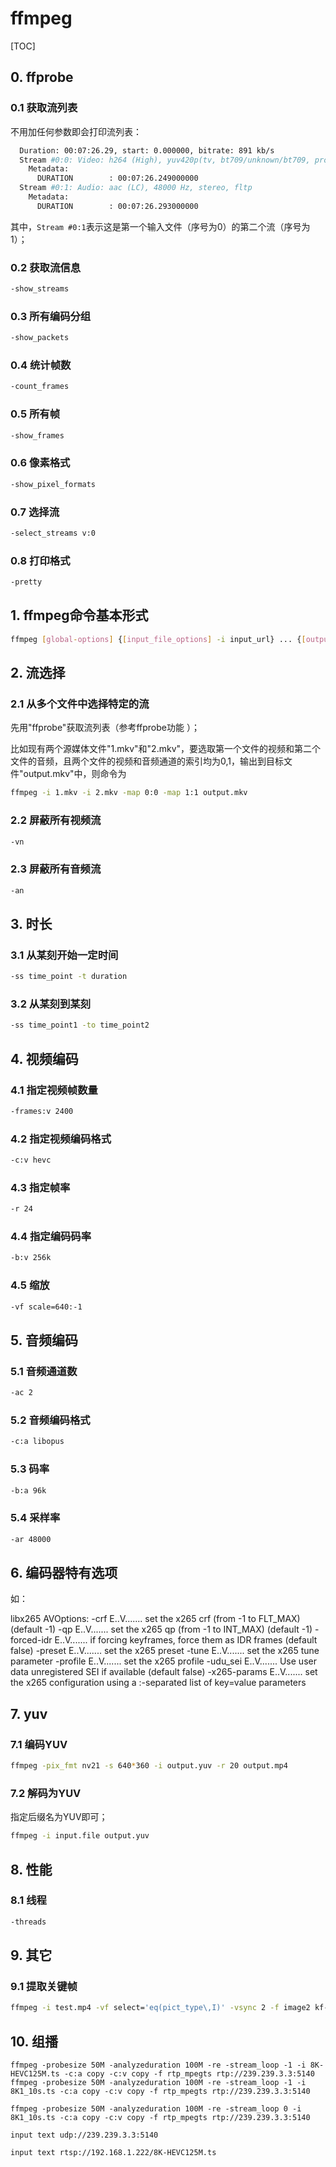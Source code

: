 # ffmpeg

[TOC]

## 0. ffprobe

### 0.1 获取流列表

不用加任何参数即会打印流列表：

```bash
  Duration: 00:07:26.29, start: 0.000000, bitrate: 891 kb/s
  Stream #0:0: Video: h264 (High), yuv420p(tv, bt709/unknown/bt709, progressive), 852x480 [SAR 640:639 DAR 16:9], 24 fps, 24 tbr, 1k tbn
    Metadata:
      DURATION        : 00:07:26.249000000
  Stream #0:1: Audio: aac (LC), 48000 Hz, stereo, fltp
    Metadata:
      DURATION        : 00:07:26.293000000
```

其中，`Stream #0:1`表示这是第一个输入文件（序号为0）的第二个流（序号为1）；

### 0.2 获取流信息

```bash
-show_streams
```

### 0.3 所有编码分组

```bash
-show_packets
```

### 0.4 统计帧数

```bash
-count_frames
```

### 0.5 所有帧

```bash
-show_frames
```

### 0.6 像素格式

```bash
-show_pixel_formats
```

### 0.7 选择流

```bash
-select_streams v:0
```

### 0.8 打印格式

```bash
-pretty
```

## 1. ffmpeg命令基本形式

```bash
ffmpeg [global-options] {[input_file_options] -i input_url} ... {[output_file_options] output_url}
```

## 2. 流选择

### 2.1 从多个文件中选择特定的流

先用"ffprobe"获取流列表（参考ffprobe功能 ）；

比如现有两个源媒体文件"1.mkv"和"2.mkv"，要选取第一个文件的视频和第二个文件的音频，且两个文件的视频和音频通道的索引均为0,1，输出到目标文件"output.mkv"中，则命令为

```bash
ffmpeg -i 1.mkv -i 2.mkv -map 0:0 -map 1:1 output.mkv
```

### 2.2 屏蔽所有视频流

```bash
-vn
```

### 2.3 屏蔽所有音频流

```bash
-an
```

## 3. 时长

### 3.1 从某刻开始一定时间

```bash
-ss time_point -t duration
```

### 3.2 从某刻到某刻

```bash
-ss time_point1 -to time_point2
```

## 4. 视频编码

### 4.1 指定视频帧数量

```bash
-frames:v 2400
```

### 4.2 指定视频编码格式

```bash
-c:v hevc
```

### 4.3 指定帧率

```bash
-r 24
```

### 4.4 指定编码码率

```bash
-b:v 256k
```

### 4.5 缩放

```bash
-vf scale=640:-1
```

## 5. 音频编码

### 5.1 音频通道数

```bash
-ac 2
```

### 5.2 音频编码格式

```bash
-c:a libopus
```

### 5.3 码率

```bash
-b:a 96k
```

### 5.4 采样率

```bash
-ar 48000
```

## 6. 编码器特有选项

如：

libx265 AVOptions:
  -crf               <float>      E..V....... set the x265 crf (from -1 to FLT_MAX) (default -1)
  -qp                <int>        E..V....... set the x265 qp (from -1 to INT_MAX) (default -1)
  -forced-idr        <boolean>    E..V....... if forcing keyframes, force them as IDR frames (default false)
  -preset            <string>     E..V....... set the x265 preset
  -tune              <string>     E..V....... set the x265 tune parameter
  -profile           <string>     E..V....... set the x265 profile
  -udu_sei           <boolean>    E..V....... Use user data unregistered SEI if available (default false)
  -x265-params       <dictionary> E..V....... set the x265 configuration using a :-separated list of key=value parameters

## 7. yuv

### 7.1 编码YUV

```bash
ffmpeg -pix_fmt nv21 -s 640*360 -i output.yuv -r 20 output.mp4
```

### 7.2 解码为YUV

指定后缀名为YUV即可；

```bash
ffmpeg -i input.file output.yuv
```

## 8. 性能

### 8.1 线程

```bash
-threads
```

## 9. 其它

### 9.1 提取关键帧

```bash
ffmpeg -i test.mp4 -vf select='eq(pict_type\,I)' -vsync 2 -f image2 kf-%02d.bmp
```

## 10. 组播

```
ffmpeg -probesize 50M -analyzeduration 100M -re -stream_loop -1 -i 8K-HEVC125M.ts -c:a copy -c:v copy -f rtp_mpegts rtp://239.239.3.3:5140
ffmpeg -probesize 50M -analyzeduration 100M -re -stream_loop -1 -i 8K1_10s.ts -c:a copy -c:v copy -f rtp_mpegts rtp://239.239.3.3:5140

ffmpeg -probesize 50M -analyzeduration 100M -re -stream_loop 0 -i 8K1_10s.ts -c:a copy -c:v copy -f rtp_mpegts rtp://239.239.3.3:5140

input text udp://239.239.3.3:5140

input text rtsp://192.168.1.222/8K-HEVC125M.ts

```